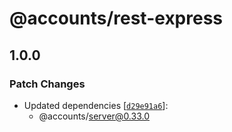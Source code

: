 # @accounts/rest-express

## 1.0.0
### Patch Changes

- Updated dependencies [[`d29e91a6`](https://github.com/accounts-js/accounts/commit/d29e91a65215d08bda79eab1f7b142b615160241)]:
  - @accounts/server@0.33.0
